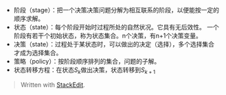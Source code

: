 - 阶段（stage）：把一个决策决策问题分解为相互联系的阶段，以便能按一定的顺序求解。
- 状态（state）：每个阶段开始时过程所处的自然状况。它具有无后效性。
一个阶段有若干个初始状态，称为状态集合。n个决策，有n+1个决策变量。
- 决策（state）：过程处于某状态时，可以做出的决定（选择），多个选择集合才成为选择集合。
- 策略（policy）：按阶段顺序排列的集合，问题的子解。
- 状态转移方程：在状态$S_k$做出决策，状态转移到$S_{k+1}$



> Written with [StackEdit](https://stackedit.io/).
<!--stackedit_data:
eyJoaXN0b3J5IjpbMTE2NTA3ODIxNF19
-->